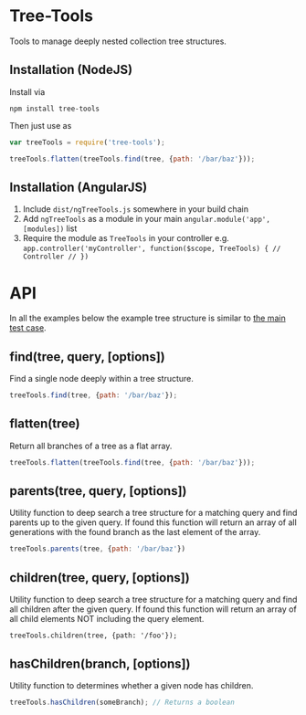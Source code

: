 Tree-Tools
==========
Tools to manage deeply nested collection tree structures.


Installation (NodeJS)
---------------------
Install via

	npm install tree-tools

Then just use as

```javascript
var treeTools = require('tree-tools');

treeTools.flatten(treeTools.find(tree, {path: '/bar/baz'}));
```

Installation (AngularJS)
-----------------------
1. Include `dist/ngTreeTools.js` somewhere in your build chain
2. Add `ngTreeTools` as a module in your main `angular.module('app', [modules])` list
3. Require the module as `TreeTools` in your controller e.g. `app.controller('myController', function($scope, TreeTools) { // Controller // })`


API
===
In all the examples below the example tree structure is similar to [the main test case](test/test.js).

find(tree, query, [options])
----------------------------
Find a single node deeply within a tree structure.

```javascript
treeTools.find(tree, {path: '/bar/baz'});
```


flatten(tree)
-------------
Return all branches of a tree as a flat array.

```javascript
treeTools.flatten(treeTools.find(tree, {path: '/bar/baz'}));
```


parents(tree, query, [options])
-------------------------------
Utility function to deep search a tree structure for a matching query and find parents up to the given query.
If found this function will return an array of all generations with the found branch as the last element of the array.

```javascript
treeTools.parents(tree, {path: '/bar/baz'})
```


children(tree, query, [options])
--------------------------------
Utility function to deep search a tree structure for a matching query and find all children after the given query.
If found this function will return an array of all child elements NOT including the query element.

```javscript
treeTools.children(tree, {path: '/foo'});
```


hasChildren(branch, [options])
------------------------------
Utility function to determines whether a given node has children.

```javascript
treeTools.hasChildren(someBranch); // Returns a boolean
```
